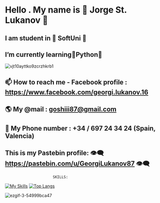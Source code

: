 
#   Hello . My name is 👋 Jorge St. Lukanov 👋
##  I am student in 🚀 SoftUni 🚀
##  I’m currently learning🐍Python🐍
![vjt10ayttko9zcrzhkrb1](https://user-images.githubusercontent.com/102332504/210785129-09790229-91f3-4588-8fde-d88cbd8d7b55.gif)
## 📫 How to reach me - Facebook profile : https://www.facebook.com/georgi.lukanov.16
## 🌎 My @mail :  goshiii87@gmail.com
## 💭 My Phone number : +34 / 697 24 34 24 (Spain, Valencia)
## This is my Pastebin profile: 👁️‍🗨️ https://pastebin.com/u/GeorgiLukanov87 👁️‍🗨️
                          SKILLS:
[![My Skills](https://skillicons.dev/icons?i=python,js,visualstudio,nodejs,html,css,postgres,django,&theme=light)](https://skillicons.dev)
[![Top Langs](https://github-readme-stats.vercel.app/api/top-langs/?username=GeorgiLukanov87&layout=compact)](https://github.com/GeorgiLukanov87/github-readme-stats)

![ezgif-3-54999bca47](https://user-images.githubusercontent.com/102332504/215296755-a9510c14-8ea4-40bf-89e6-ffac4837dded.gif)


